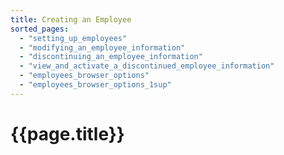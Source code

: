 ```yaml
---
title: Creating an Employee
sorted_pages:
  - "setting_up_employees"
  - "modifying_an_employee_information"
  - "discontinuing_an_employee_information"
  - "view_and_activate_a_discontinued_employee_information"
  - "employees_browser_options"
  - "employees_browser_options_1sup"
---
```

# {{page.title}}
